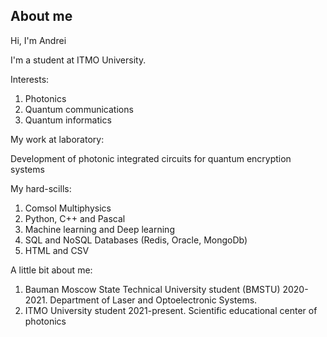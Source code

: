 ## About me

Hi, I'm Andrei 

I'm a student at ITMO University.

Interests:

1. Photonics
2. Quantum communications
3. Quantum informatics


My work at laboratory: 

Development of photonic integrated circuits for quantum encryption systems 

My hard-scills:

1. Comsol Multiphysics
2. Python, C++ and Pascal 
3. Machine learning and Deep learning 
4. SQL and NoSQL Databases (Redis, Oracle, MongoDb)
5. HTML and CSV


A little bit about me:

1. Bauman Moscow State Technical University student (BMSTU) 2020-2021.
   Department of Laser and Optoelectronic Systems.
2. ITMO University student 2021-present.
   Scientific educational center of photonics


